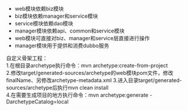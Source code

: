 * web模块依赖biz模块
* biz模块依赖manager和service模块
* service模块依赖dao模块
* manager模块依赖api、common和service模块
* web模块可直接对biz、manager和service层直接进行操作
* manager模块用于提供和消费dubbo服务

自定义骨架工程：  
1.在根目录archetype执行命令：mvn archetype:create-from-project  
2.修改target/generated-sources/archetype的web模块pom文件，修改finalName、另修改archetype-metadata.xml
3.进入目录target/generated-sources/archetype后执行mvn clean install  
4.在需要生成项目的地方执行命令：mvn archetype:generate -DarchetypeCatalog=local
